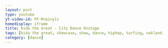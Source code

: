 ```yaml
---
layout: post
type: youtube
yt-video-id: PF-Mrpiny1s
homedisplay: iframe
title: Kida the Great - City Dance Onstage
tags: [kida the great, showcase, show, dance, hiphop, turfing, oakland, san francisco]
category: [dance]
---
```

